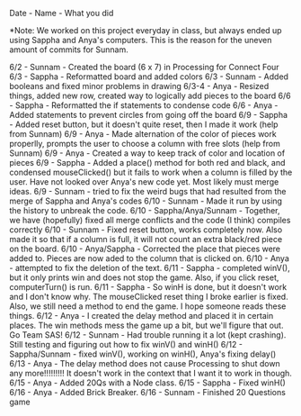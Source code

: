 Date - Name - What you did

*Note: We worked on this project everyday in class, but always ended up using Sappha and Anya's computers. This is the reason for the uneven amount of commits for Sunnam.

6/2 - Sunnam - Created the board (6 x 7) in Processing for Connect Four
6/3 - Sappha - Reformatted board and added colors
6/3 - Sunnam - Added booleans and fixed minor problems in drawing
6/3-4 - Anya - Resized things, added new row, created way to logically add pieces to the board
6/6 - Sappha - Reformatted the if statements to condense code
6/6 - Anya - Added statements to prevent circles from going off the board
6/9 - Sappha - Added reset button, but it doesn't quite reset, then I made it work (help from Sunnam)
6/9 - Anya - Made alternation of the color of pieces work properlly, prompts the user to choose a column with free slots (help from Sunnam)
6/9 - Anya - Created a way to keep track of color and location of pieces
6/9 - Sappha - Added a place() method for both red and black, and condensed mouseClicked() but it fails to work when a column is filled by the user. Have not looked over Anya's new code yet. Most likely must merge ideas.
6/9 - Sunnam - tried to fix the weird bugs that had resulted from the merge of Sappha and Anya's codes
6/10 - Sunnam - Made it run by using the history to unbreak the code.
6/10 - Sappha/Anya/Sunnam - Together, we have (hopefully) fixed all merge conflicts and the code (I think) compiles correctly
6/10 - Sunnam - Fixed reset button, works completely now. Also made it so that if a column is full, it will not count an extra black/red piece on the board.
6/10 - Anya/Sappha - Corrected the place that pieces were added to. Pieces are now aded to the column that is clicked on.
6/10 - Anya - attempted to fix the deletion of the text.
6/11 - Sappha - completed winV(), but it only prints win and does not stop the game. Also, if you click reset, computerTurn() is run.
6/11 - Sappha - So winH is done, but it doesn't work and I don't know why. The mouseClicked reset thing I broke earlier is fixed. Also, we still need a method to end the game. I hope someone reads these things.
6/12 - Anya - I created the delay method and placed it in certain places. The win methods mess the game up a bit, but we'll figure that out. Go Team SAS!
6/12 - Sunnam - Had trouble running it a lot (kept crashing). Still testing and figuring out how to fix winV() and winH()
6/12 - Sappha/Sunnam - fixed winV(), working on winH(), Anya's fixing delay()
6/13 - Anya - The delay method does not cause Processing to shut down any more!!!!!!!!! It doesn't work in the context that I want it to work in though.
6/15 - Anya - Added 20Qs with a Node class.
6/15 - Sappha - Fixed winH()
6/16 - Anya - Added Brick Breaker.
6/16 - Sunnam - Finished 20 Questions game
